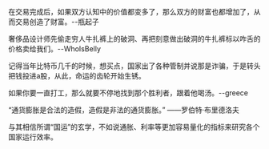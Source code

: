 在交易完成后，如果双方认知中的价值都变多了，那么双方的财富也都增加了，从而交易创造了财富。--瓶起子

奢侈品设计师先偷走穷人牛扎裤上的破洞、再把刻意做出破洞的牛扎裤标以咋舌的价格卖给我们。--WhoIsBelly

记得当年比特币几千的时候，想买点，国家出了各种管制并说那是诈骗，于是转头把钱投进a股，从此，命运的齿轮开始生锈。

如果你要一直打工，那么就要不停地找到那个胜利者，跟着他喝汤。--greece

“通货膨胀是合法的造假，造假是非法的通货膨胀。” ——罗伯特·布里德洛夫

与其相信所谓“国运”的玄学，不如说通胀、利率等更加容易量化的指标来研究各个国家运行效率。